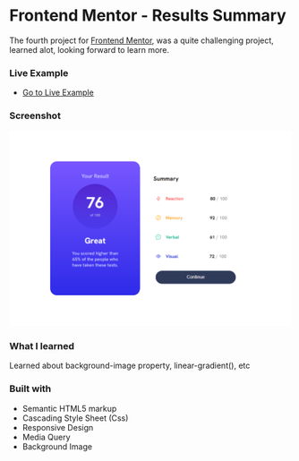 # Frontend Mentor - Results Summary

The fourth project for [Frontend Mentor](https://www.frontendmentor.io/), was a quite challenging project, learned alot, looking forward to learn more.

### Live Example

- [Go to Live Example](https://results-summary-frontendmentor-zuhaz.netlify.app/)

### Screenshot

![](./images/screenshot.png)

### What I learned

Learned about background-image property, linear-gradient(), etc

### Built with

- Semantic HTML5 markup
- Cascading Style Sheet (Css)
- Responsive Design
- Media Query
- Background Image
